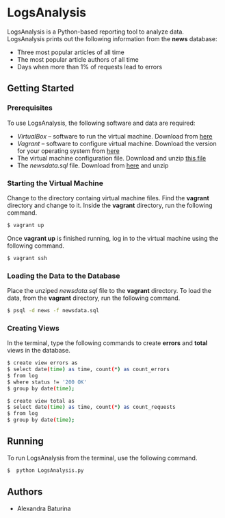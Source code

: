 # LogsAnalysis
LogsAnalysis is a Python-based reporting tool to analyze data. LogsAnalysis prints out the following information from the **news** database:
  - Three most popular articles of all time
  - The most popular article authors of all time
  - Days when more than 1% of requests lead to errors
## Getting Started
### Prerequisites
To use LogsAnalysis, the following software and data are required:
  - *VirtualBox* – software to run the virtual machine. Download from [here](https://www.virtualbox.org/wiki/Download_Old_Builds_5_1)
  - *Vagrant* – software to configure virtual machine. Download the version for your operating system from [here](https://www.vagrantup.com/downloads.html)
  - The virtual machine configuration file. Download and unzip [this file](https://s3.amazonaws.com/video.udacity-data.com/topher/2018/April/5acfbfa3_fsnd-virtual-machine/fsnd-virtual-machine.zip)
  - The *newsdata.sql* file. Download from [here](https://d17h27t6h515a5.cloudfront.net/topher/2016/August/57b5f748_newsdata/newsdata.zip) and unzip

### Starting the Virtual Machine
Change to the directory containg virtual machine files. Find the **vagrant** directory and change to it. Inside the **vagrant** directory, run the following command.
```sh
$ vagrant up
```
Once **vagrant up** is finished running, log in to the virtual machine using the following command.
```sh
$ vagrant ssh
```
### Loading the Data to the Database
Place the unziped *newsdata.sql* file to the **vagrant** directory. To load the data, from the **vagrant** directory, run the following command.
```sh
$ psql -d news -f newsdata.sql
```
### Creating Views
In the terminal, type the following commands to create __errors__ and __total__ views in the database.
```sh
$ create view errors as
$ select date(time) as time, count(*) as count_errors
$ from log
$ where status != '200 OK'
$ group by date(time);
```
```sh
$ create view total as
$ select date(time) as time, count(*) as count_requests
$ from log
$ group by date(time);
```
## Running
To run LogsAnalysis from the terminal, use the following command.
```sh
$  python LogsAnalysis.py
```
## Authors
  + Alexandra Baturina
